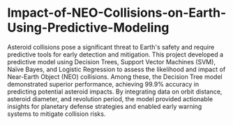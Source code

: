 # Impact-of-NEO-Collisions-on-Earth-Using-Predictive-Modeling

Asteroid collisions pose a significant threat to Earth's safety and require predictive tools for early detection and mitigation. This project developed a predictive model using Decision Trees, Support Vector Machines (SVM), Naïve Bayes, and Logistic Regression to assess the likelihood and impact of Near-Earth Object (NEO) collisions. Among these, the Decision Tree model demonstrated superior performance, achieving 99.9% accuracy in predicting potential asteroid impacts. By integrating data on orbit distance, asteroid diameter, and revolution period, the model provided actionable insights for planetary defense strategies and enabled early warning systems to mitigate collision risks.
